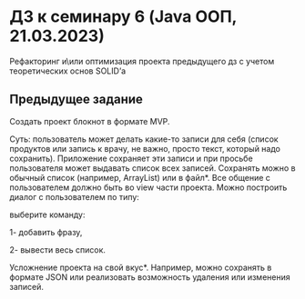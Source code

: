 # __ДЗ к семинару 6 (Java ООП, 21.03.2023)__ #

Рефакторинг и\или оптимизация проекта предыдущего дз с учетом теоретических основ SOLID’а

## __Предыдущее задание__ ##

Создать проект блокнот в формате MVP.

Суть: пользователь может делать какие-то записи для себя
(список продуктов или запись к врачу, не важно, просто
текст, который надо сохранить). Приложение сохраняет эти
записи и при просьбе пользователя может выдавать список
всех записей. Сохранять можно в обычный список (например,
ArrayList) или в файл*. Все общение с пользователем должно
быть во view части проекта. Можно построить диалог с
пользователем по типу:

выберите команду:

1- добавить фразу,

2- вывести весь список.

Усложнение проекта на свой вкус*. Например, можно сохранять 
в формате JSON или реализовать возможность удаления или 
изменения записей.
